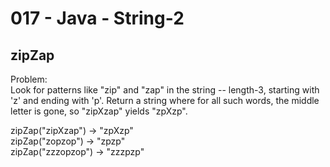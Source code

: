 017 - Java - String-2
=====================


zipZap
----------

Problem:  
Look for patterns like "zip" and "zap" in the string -- length-3, starting with 'z' and ending with 'p'. Return a string where for all such words, the middle letter is gone, so "zipXzap" yields "zpXzp". 
>
zipZap("zipXzap") → "zpXzp"  
zipZap("zopzop") → "zpzp"  
zipZap("zzzopzop") → "zzzpzp"  